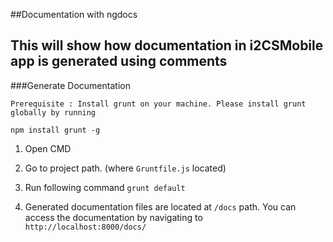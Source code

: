##Documentation with ngdocs

This will show how documentation in i2CSMobile app is generated using comments
----

###Generate Documentation

```
Prerequisite : Install grunt on your machine. Please install grunt globally by running

npm install grunt -g

```

1.	Open CMD

2.	Go to project path. (where `Gruntfile.js` located)

3.	Run following command
	`grunt default`
	
4.	Generated documentation files are located at `/docs` path. You can access the documentation by navigating to `http://localhost:8000/docs/`